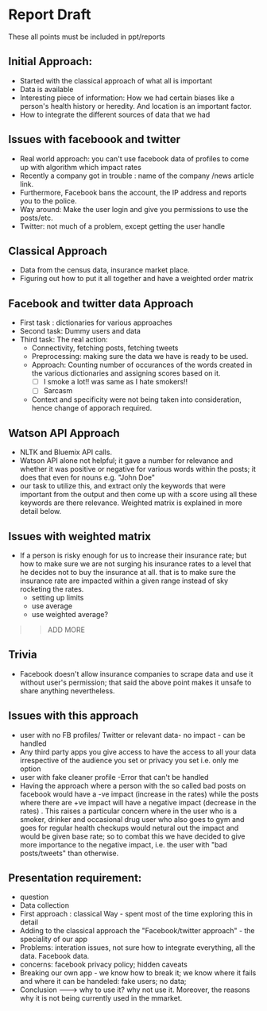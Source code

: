 # Report Draft
These all points must be included in ppt/reports

## Initial Approach:

- Started with the classical approach of what all is important
- Data is available
- Interesting piece of information: How we had certain biases like a person's health history or heredity. And location is an important factor.
- How to integrate the different sources of data that we had

## Issues with faceboook and twitter
- Real world approach: you can't use facebook data of profiles to come up with algorithm which impact rates
- Recently a company got in trouble : name of the company /news article link.
- Furthermore, Facebook bans the account, the IP address and reports you to the police.
- Way around: Make the user login and give you permissions to use the posts/etc.
- Twitter: not much of a problem, except getting the user handle

## Classical Approach
- Data from the census data, insurance market place.
- Figuring out how to put it all together and have a weighted order matrix

## Facebook and twitter data Approach
- First task : dictionaries for various approaches
- Second task: Dummy users and data
- Third task: The real action: 
   * Connectivity, fetching posts, fetching tweets
   * Preprocessing: making sure the data we have is ready to be used.
   * Approach: Counting number of occurances of the words created in the various dictionaries and assigning scores based on it. 
     - [ ] I smoke a lot!! was same as I hate smokers!!
     - [ ] Sarcasm
   * Context and specificity were not being taken into consideration, hence change of apporach required. 

## Watson API Approach
   * NLTK and Bluemix API calls.
   * Watson API alone not helpful; it gave a number for relevance and whether it was positive or negative for various words within the posts; it does that even for nouns e.g. "John Doe" 
   * our task to utilize this, and extract only the keywords that were important from the output and then come up with a score using all these keywords are there relevance. Weighted matrix is explained in more detail below. 

## Issues with weighted matrix
- If a person is risky enough for us to increase their insurance rate; but how to make sure we are not surging his insurance rates to a level that he decides not to buy the insurance at all.
that is to make sure the insurance rate are impacted within a given range instead of sky rocketing the rates.
   * setting up limits
   * use average
   * use weighted average?
>> ADD MORE 


## Trivia
- Facebook doesn't allow insurance companies to scrape data and use it without user's permission; that said the above point makes it unsafe to share anything nevertheless.

## Issues with this approach

- user with no FB profiles/ Twitter or relevant data- no impact - can be handled
- Any third party apps you give access to have the access to all your data irrespective of the audience you set or privacy you set i.e. only me option
- user with fake cleaner profile -Error that can't be handled  
- Having the approach where a person with the so called bad posts on facebook would have a  -ve impact (increase in the rates) while the posts where there are +ve impact will have a negative impact (decrease in the rates) . This raises a particular concern where in the user who is a smoker, drinker and occasional drug user who also goes to gym and goes for regular health checkups would netural out the impact and would be given base rate; so to combat this we have decided to give more importance to the negative impact, i.e. the user with "bad posts/tweets" than otherwise.  



## Presentation requirement: 

- question 
- Data collection
- First approach : classical Way - spent most of the time exploring this in detail
- Adding to the classical approach the "Facebook/twitter approach" - the speciality of our app
- Problems: interation issues, not sure how to integrate everything, all the data. Facebook data.
- concerns: facebook privacy policy; hidden caveats
- Breaking our own app - we know how to break it; we know where it fails and where it can be handeled: fake users; no data; 
- Conclusion ---> why to use it? why not use it. Moreover, the reasons why it is not being currently used in the mmarket.
